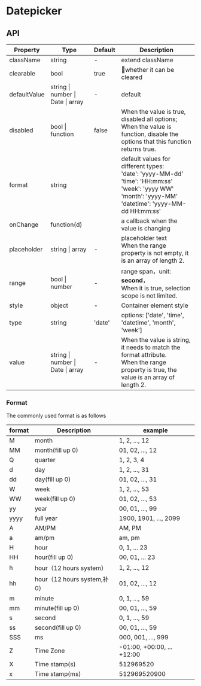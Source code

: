 # Datepicker

<example />

## API

| Property | Type | Default | Description |
| --- | --- | --- | --- |
| className | string | - | extend className |
| clearable | bool | true | whether it can be cleared |
| defaultValue | string \| number \| Date \| array | - | default |
| disabled | bool \| function | false | When the value is true, disabled all options; When the value is function, disable the options that this function returns true. |
| format | string | | default values for different types: <br />'date': 'yyyy-MM-dd'<br />'time': 'HH:mm:ss'<br />'week': 'yyyy WW'<br />'month': 'yyyy-MM'<br />'datetime': 'yyyy-MM-dd HH:mm:ss' |
| onChange | function(d) | | a callback when the value is changing |
| placeholder | string \| array | - | placeholder text<br />When the range property is not empty, it is an array of length 2. |
| range | bool \| number | - | range span，unit: **second**，<br />When it is true, selection scope is not limited. |
| style | object | - | Container element style |
| type | string | 'date' | options:  \['date', 'time', 'datetime', 'month', 'week'] |
| value | string \| number \| Date \| array | - | When the value is string, it needs to match the format attribute. <br /> When the range property is true, the value is an array of length 2. |


### Format

The commonly used format is as follows

| format | Description | example |
| --- | --- | --- |
|	M	| month | 1, 2, ..., 12 |
| MM | month(fill up 0) | 01, 02, ..., 12 |
| Q | quarter | 1, 2, 3, 4 |
| d | day |	1, 2, ..., 31
| dd | day(fill up 0) |	01, 02, ..., 31 |
| W | week | 1, 2, ..., 53 |
| WW | week(fill up 0) | 01, 02, ..., 53 |
| yy | year | 00, 01, ..., 99 |
| yyyy | full year | 1900, 1901, ..., 2099 |
| A | AM/PM | AM, PM |
| a | am/pm |	am, pm |
| H | hour | 0, 1, ... 23 |
| HH | hour(fill up 0) | 00, 01, ... 23 |
| h | hour（12 hours system） | 1, 2, ..., 12 |
| hh | hour（12 hours system,补0） | 01, 02, ..., 12 |
| m | minute | 0, 1, ..., 59 |
| mm | minute(fill up 0) | 00, 01, ..., 59 |
| s | second | 0, 1, ..., 59 |
| ss | second(fill up 0) | 00, 01, ..., 59 |
| SSS | ms | 000, 001, ..., 999 |
| Z | Time Zone | -01:00, +00:00, ... +12:00 |
| X | Time stamp(s) |	512969520 |
| x | Time stamp(ms) | 512969520900 |